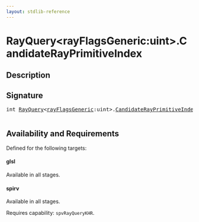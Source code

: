 ```yaml
---
layout: stdlib-reference
---
```


# RayQuery\<rayFlagsGeneric:uint\>\.CandidateRayPrimitiveIndex

## Description





## Signature 

<pre>
<span class="code_keyword">int</span> <a href="/stdlib-reference/types/RayQuery/index" class="code_type">RayQuery</a>&lt;<a href="/stdlib-reference/types/RayQuery/index#decl-rayFlagsGeneric" class="code_var">rayFlagsGeneric</a>:<span class="code_keyword">uint</span>&gt;.<a href="/stdlib-reference/types/RayQuery/CandidateRayPrimitiveIndex">CandidateRayPrimitiveIndex</a>();

</pre>

## Availability and Requirements

Defined for the following targets:

#### glsl
Available in all stages.

#### spirv
Available in all stages.

Requires capability: `spvRayQueryKHR`.


